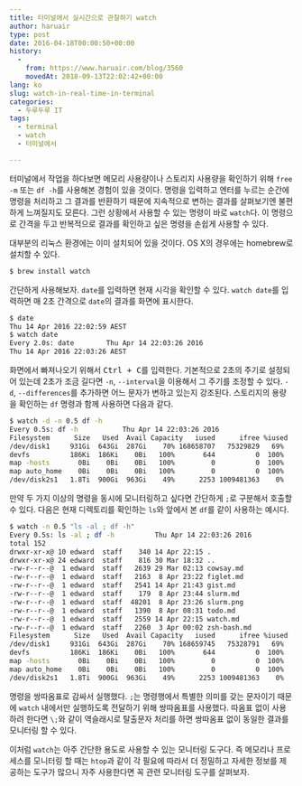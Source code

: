 ```yaml
---
title: 터미널에서 실시간으로 관찰하기 watch
author: haruair
type: post
date: 2016-04-18T00:00:50+00:00
history:
  - 
    from: https://www.haruair.com/blog/3560
    movedAt: 2018-09-13T22:02:42+00:00
lang: ko
slug: watch-in-real-time-in-terminal
categories:
  - 두루두루 IT
tags:
  - terminal
  - watch
  - 터미널에서

---
```

터미널에서 작업을 하다보면 메모리 사용량이나 스토리지 사용량을 확인하기 위해 `free -m` 또는 `df -h`를 사용해본 경험이 있을 것이다. 명령을 입력하고 엔터를 누르는 순간에 명령을 처리하고 그 결과를 반환하기 때문에 지속적으로 변하는 결과를 살펴보기엔 불편하게 느껴질지도 모른다. 그런 상황에서 사용할 수 있는 명령이 바로 `watch`다. 이 명령으로 간격을 두고 반복적으로 결과를 확인하고 싶은 명령을 손쉽게 사용할 수 있다.

대부분의 리눅스 환경에는 이미 설치되어 있을 것이다. OS X의 경우에는 homebrew로 설치할 수 있다.

```bash
$ brew install watch
```

간단하게 사용해보자. `date`를 입력하면 현재 시각을 확인할 수 있다. `watch date`를 입력하면 매 2초 간격으로 `date`의 결과를 화면에 표시한다.

```bash
$ date
Thu 14 Apr 2016 22:02:59 AEST
$ watch date
Every 2.0s: date        Thu Apr 14 22:03:26 2016
Thu 14 Apr 2016 22:03:26 AEST
```

화면에서 빠져나오기 위해서 <kbd>Ctrl + C</kbd>를 입력한다. 기본적으로 2초의 주기로 설정되어 있는데 2초가 조금 길다면 `-n`, `--interval`을 이용해서 그 주기를 조정할 수 있다. `-d`, `--differences`를 추가하면 어느 문자가 변하고 있는지 강조된다. 스토리지의 용량을 확인하는 `df` 명령과 함께 사용하면 다음과 같다.

```bash
$ watch -d -n 0.5 df -h
Every 0.5s: df -h           Thu Apr 14 22:03:26 2016
Filesystem      Size   Used  Avail Capacity   iused      ifree %iused  Mounted on
/dev/disk1     931Gi  643Gi  287Gi    70% 168658707   75329829   69%   /
devfs          186Ki  186Ki    0Bi   100%       644          0  100%   /dev
map -hosts       0Bi    0Bi    0Bi   100%         0          0  100%   /net
map auto_home    0Bi    0Bi    0Bi   100%         0          0  100%   /home
/dev/disk2s1   1.8Ti  900Gi  963Gi    49%      2253 1009481363    0%   /Volumes/My Passport
```

만약 두 가지 이상의 명령을 동시에 모니터링하고 싶다면 간단하게 `;`로 구분해서 호출할 수 있다. 다음은 현재 디렉토리를 확인하는 `ls`와 앞에서 본 `df`를 같이 사용하는 예시다.

```bash
$ watch -n 0.5 "ls -al ; df -h"
Every 0.5s: ls -al ; df -h          Thu Apr 14 22:03:26 2016
total 152
drwxr-xr-x@ 10 edward  staff    340 14 Apr 22:15 .
drwxr-xr-x@ 24 edward  staff    816 30 Mar 18:32 ..
-rw-r--r--@  1 edward  staff   2639 29 Mar 02:13 cowsay.md
-rw-r--r--@  1 edward  staff   2163  8 Apr 23:22 figlet.md
-rw-r--r--@  1 edward  staff   2541 14 Apr 21:43 gist.md
-rw-r--r--@  1 edward  staff    179  8 Apr 23:44 slurm.md
-rw-r--r--@  1 edward  staff  48201  8 Apr 23:26 slurm.png
-rw-r--r--@  1 edward  staff   1390  8 Apr 08:31 todo.md
-rw-r--r--@  1 edward  staff   2559 14 Apr 22:15 watch.md
-rw-r--r--@  1 edward  staff   2260  3 Apr 00:02 zsh-bash.md
Filesystem      Size   Used  Avail Capacity   iused      ifree %iused  Mounted on
/dev/disk1     931Gi  643Gi  287Gi    70% 168659745   75328791   69%   /
devfs          186Ki  186Ki    0Bi   100%       644          0  100%   /dev
map -hosts       0Bi    0Bi    0Bi   100%         0          0  100%   /net
map auto_home    0Bi    0Bi    0Bi   100%         0          0  100%   /home
/dev/disk2s1   1.8Ti  900Gi  963Gi    49%      2253 1009481363    0%   /Volumes/My Passport
```

명령을 쌍따옴표로 감싸서 실행했다. `;`는 명령행에서 특별한 의미를 갖는 문자이기 때문에 `watch` 내에서만 실행하도록 전달하기 위해 쌍따옴표를 사용했다. 따옴표 없이 사용하려 한다면 `\;`와 같이 역슬래시로 탈출문자 처리를 하면 쌍따옴표 없이 동일한 결과를 모니터링 할 수 있다.

이처럼 `watch`는 아주 간단한 용도로 사용할 수 있는 모니터링 도구다. 즉 메모리나 프로세스를 모니터링 할 때는 `htop`과 같이 각 필요에 따라서 더 정밀하고 자세한 정보를 제공하는 도구가 많으니 자주 사용한다면 꼭 관련 모니터링 도구를 살펴보자.